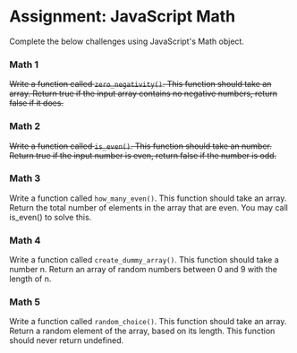 # Assignment: JavaScript Math

Complete the below challenges using JavaScript's Math object.

### Math 1

~~Write a function called ```zero_negativity()```. This function should take an array. Return true if the input array contains no negative numbers, return false if it does.~~

### Math 2

~~Write a function called ```is_even()```. This function should take an number. Return true if the input number is even, return false if the number is odd.~~

### Math 3

Write a function called ```how_many_even()```. This function should take an array. Return the total number of elements in the array that are even. You may call is_even() to solve this.

### Math 4

Write a function called ```create_dummy_array()```. This function should take a number n. Return an array of random numbers between 0 and 9 with the length of n.

### Math 5

Write a function called ```random_choice()```. This function should take an array. Return a random element of the array, based on its length. This function should never return undefined.